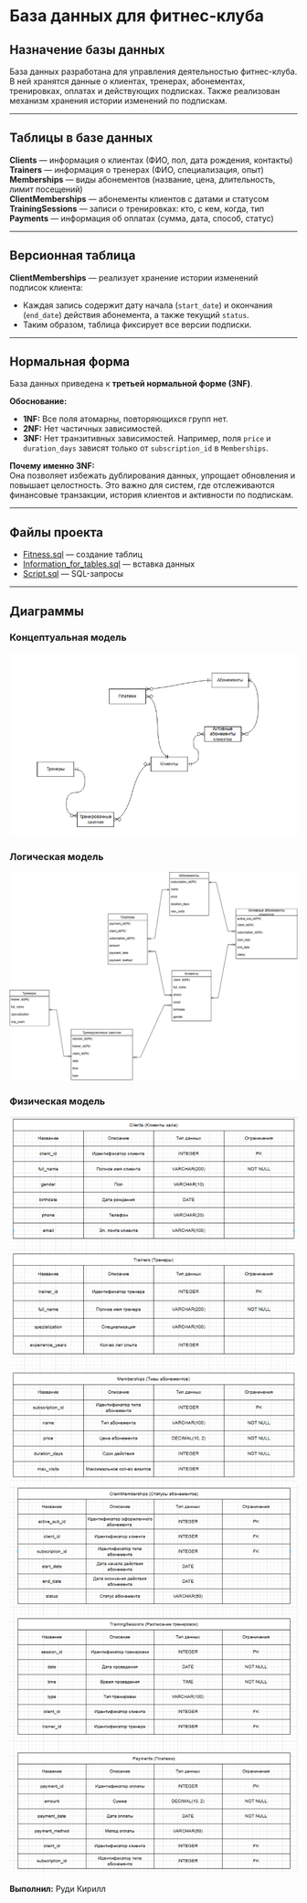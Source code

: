 # База данных для фитнес-клуба  

## Назначение базы данных

База данных разработана для управления деятельностью фитнес-клуба. В ней хранятся данные о клиентах, тренерах, абонементах, тренировках, оплатах и действующих подписках. Также реализован механизм хранения истории изменений по подпискам.

---

## Таблицы в базе данных

**Clients** — информация о клиентах (ФИО, пол, дата рождения, контакты)  
**Trainers** — информация о тренерах (ФИО, специализация, опыт)  
**Memberships** — виды абонементов (название, цена, длительность, лимит посещений)  
**ClientMemberships** — абонементы клиентов с датами и статусом  
**TrainingSessions** — записи о тренировках: кто, с кем, когда, тип  
**Payments** — информация об оплатах (сумма, дата, способ, статус)

---

## Версионная таблица

**ClientMemberships** — реализует хранение истории изменений подписок клиента:  
- Каждая запись содержит дату начала (`start_date`) и окончания (`end_date`) действия абонемента, а также текущий `status`.
- Таким образом, таблица фиксирует все версии подписки.

---

## Нормальная форма

База данных приведена к **третьей нормальной форме (3NF)**.

**Обоснование:**
- **1NF:** Все поля атомарны, повторяющихся групп нет.
- **2NF:** Нет частичных зависимостей.
- **3NF:** Нет транзитивных зависимостей. Например, поля `price` и `duration_days` зависят только от `subscription_id` в `Memberships`.

**Почему именно 3NF:**  
Она позволяет избежать дублирования данных, упрощает обновления и повышает целостность. Это важно для систем, где отслеживаются финансовые транзакции, история клиентов и активности по подпискам.

---

## Файлы проекта

- [Fitness.sql](https://github.com/prudick42/data_base/blob/main/Fitness.sql) — создание таблиц  
- [Information_for_tables.sql](https://github.com/prudick42/data_base/blob/main/information_for_tables.sql) — вставка данных  
- [Script.sql](https://github.com/prudick42/data_base/blob/main/Script.sql) — SQL-запросы

---

## Диаграммы

### Концептуальная модель  
![concept](концептуальная_модель.png)

### Логическая модель  
![logic](Логическая_модель2.png)

### Физическая модель  
![phys](Физ_модель1.png)  
![phys](Физ_модель2.png)

**Выполнил:** Руди Кирилл